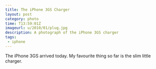 ```yaml
---
title: The iPhone 3GS Charger
layout: post
category: photo
time: T13:59:01Z
imageurl: u/2010/01/plug.jpg
description: A photograph of the iPhone 3GS charger
tags:
 - iphone
---
```


The iPhone 3GS arrived today. My favourite thing so far is the slim little charger.